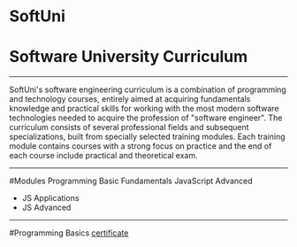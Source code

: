 # SoftUni
# Software University Curriculum
_________________________________________________________________________________________________________________________________________________________________
SoftUni's software engineering curriculum is a combination of programming and technology courses, entirely aimed at acquiring fundamentals knowledge and practical skills for working with the most modern software technologies needed to acquire the profession of "software engineer".
The curriculum consists of several professional fields and subsequent specializations, built from specially selected training modules. Each training module contains courses with a strong focus on practice and the end of each course include practical and theoretical exam.
____________________________________________________________________________________________________________________________________________________________________
#Modules
Programming Basic
Fundamentals
JavaScript Advanced
 - JS Applications
 - JS Advanced
_____________________________________________________________________________________________________________________________________________________________________
#Programming Basics [certificate](https://softuni.bg/certificates/details/116675/db2e9630)
